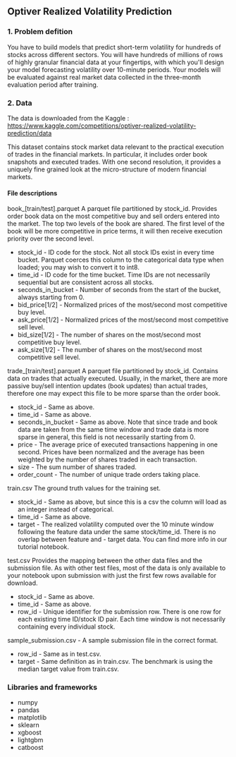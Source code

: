 ## Optiver Realized Volatility Prediction

### 1. Problem defition
You have to build models that predict short-term volatility for hundreds of stocks across different sectors. You will have hundreds of millions of rows of highly granular financial data at your fingertips, with which you'll design your model forecasting volatility over 10-minute periods. Your models will be evaluated against real market data collected in the three-month evaluation period after training.
 
### 2. Data
The data is downloaded from the Kaggle : https://www.kaggle.com/competitions/optiver-realized-volatility-prediction/data
 
This dataset contains stock market data relevant to the practical execution of trades in the financial markets. In particular, it includes order book snapshots and executed trades. With one second resolution, it provides a uniquely fine grained look at the micro-structure of modern financial markets.
 
#### File descriptions

book_[train/test].parquet A parquet file partitioned by stock_id. Provides order book data on the most competitive buy and sell orders entered into the market. The top two levels of the book are shared. The first level of the book will be more competitive in price terms, it will then receive execution priority over the second level.

- stock_id - ID code for the stock. Not all stock IDs exist in every time bucket. Parquet coerces this column to the categorical data type when loaded; you may wish to convert it to int8.
- time_id - ID code for the time bucket. Time IDs are not necessarily sequential but are consistent across all stocks.
- seconds_in_bucket - Number of seconds from the start of the bucket, always starting from 0.
- bid_price[1/2] - Normalized prices of the most/second most competitive buy level.
- ask_price[1/2] - Normalized prices of the most/second most competitive sell level.
- bid_size[1/2] - The number of shares on the most/second most competitive buy level.
- ask_size[1/2] - The number of shares on the most/second most competitive sell level.

trade_[train/test].parquet A parquet file partitioned by stock_id. Contains data on trades that actually executed. Usually, in the market, there are more passive buy/sell intention updates (book updates) than actual trades, therefore one may expect this file to be more sparse than the order book.

- stock_id - Same as above.
- time_id - Same as above.
- seconds_in_bucket - Same as above. Note that since trade and book data are taken from the same time window and trade data is more sparse in general, this field is not necessarily starting from 0.
- price - The average price of executed transactions happening in one second. Prices have been normalized and the average has been weighted by the number of shares traded in each transaction.
- size - The sum number of shares traded.
- order_count - The number of unique trade orders taking place.

train.csv The ground truth values for the training set.

- stock_id - Same as above, but since this is a csv the column will load as an integer instead of categorical.
- time_id - Same as above.
- target - The realized volatility computed over the 10 minute window following the feature data under the same stock/time_id. There is no overlap between feature and - target data. You can find more info in our tutorial notebook.

test.csv Provides the mapping between the other data files and the submission file. As with other test files, most of the data is only available to your notebook upon submission with just the first few rows available for download.

- stock_id - Same as above.
- time_id - Same as above.
- row_id - Unique identifier for the submission row. There is one row for each existing time ID/stock ID pair. Each time window is not necessarily containing every individual stock.

sample_submission.csv - A sample submission file in the correct format.

- row_id - Same as in test.csv.
- target - Same definition as in train.csv. The benchmark is using the median target value from train.csv.

### Libraries and frameworks
- numpy
- pandas
- matplotlib
- sklearn 
- xgboost
- lightgbm
- catboost
